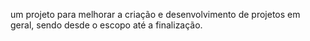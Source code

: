 um projeto para melhorar a criação e desenvolvimento de projetos em geral, sendo desde o escopo até a finalização.
